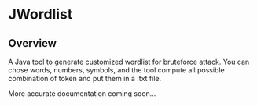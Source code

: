 # JWordlist

## Overview
A Java tool to generate customized wordlist for bruteforce attack. You can chose words, numbers, symbols, and the tool compute all possible combination of token and put them in a .txt file.

More accurate documentation coming soon...

